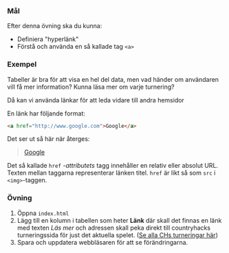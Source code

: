### Mål

Efter denna övning ska du kunna:

- Definiera "hyperlänk"
- Förstå och använda en så kallade tag `<a>`

### Exempel

Tabeller är bra för att visa en hel del data, men vad händer om användaren vill få mer information? Kunna läsa mer om varje turnering?

Då kan vi använda länkar för att leda vidare till andra hemsidor

En länk har följande format:

```html
<a href="http://www.google.com">Google</a>
```

Det ser ut så här när återges:

> <a href="http://www.google.com">Google</a>

Det så kallade `href` _-attributets_ tagg innehåller en relativ eller absolut URL. Texten mellan taggarna representerar länken titel. `href` är likt så som `src` i  `<img>`-taggen.

### Övning

1. Öppna `index.html`
1. Lägg till en kolumn i tabellen som heter **Länk** där skall det finnas en länk med texten _Läs mer_ och adressen skall peka direkt till countryhacks turneringssida för just det aktuella spelet. ([Se alla CHs turneringar här](https://countryhack.se/?page=tournament))
1. Spara och uppdatera webbläsaren för att se förändringarna.
